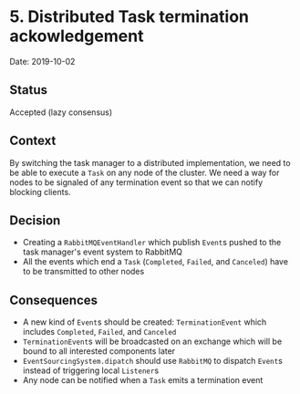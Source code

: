 # 5. Distributed Task termination ackowledgement

Date: 2019-10-02

## Status

Accepted (lazy consensus)

## Context

By switching the task manager to a distributed implementation, we need to be able to execute a `Task` on any node of the cluster.
We need a way for nodes to be signaled of any termination event so that we can notify blocking clients.

## Decision

 * Creating a `RabbitMQEventHandler` which publish `Event`s pushed to the task manager's event system to RabbitMQ
 * All the events which end a `Task` (`Completed`, `Failed`, and `Canceled`) have to be transmitted to other nodes

## Consequences

 * A new kind of `Event`s should be created: `TerminationEvent` which includes `Completed`, `Failed`, and `Canceled`
 * `TerminationEvent`s will be broadcasted on an exchange which will be bound to all interested components later
 * `EventSourcingSystem.dipatch` should use `RabbitMQ` to dispatch `Event`s instead of triggering local `Listener`s
 * Any node can be notified when a `Task` emits a termination event

